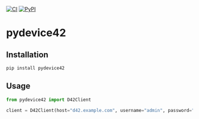 [![CI](https://github.com/post-luxembourg/pydevice42/workflows/CI/badge.svg)](https://github.com/post-luxembourg/pydevice42/actions?query=workflow%3ACI)
[![PyPI](https://img.shields.io/pypi/v/pydevice42)](https://pypi.org/project/pydevice42/)

# pydevice42

## Installation

```shell
pip install pydevice42
```

## Usage

```python
from pydevice42 import D42Client

client = D42Client(host="d42.example.com", username="admin", password="admin")
```
